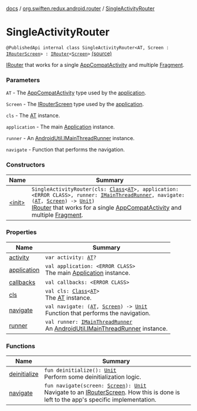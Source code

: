 [docs](../../index.md) / [org.swiften.redux.android.router](../index.md) / [SingleActivityRouter](./index.md)

# SingleActivityRouter

`@PublishedApi internal class SingleActivityRouter<AT, Screen : `[`IRouterScreen`](../../org.swiften.redux.core/-i-router-screen.md)`> : `[`IRouter`](../../org.swiften.redux.core/-i-router/index.md)`<`[`Screen`](index.md#Screen)`>` [(source)](https://github.com/protoman92/KotlinRedux/tree/master/android\android-router\src\main\java/org/swiften/redux/android/router/SingleActivityRouter.kt#L28)

[IRouter](../../org.swiften.redux.core/-i-router/index.md) that works for a single [AppCompatActivity](#) and multiple [Fragment](#).

### Parameters

`AT` - The [AppCompatActivity](#) type used by the [application](application.md).

`Screen` - The [IRouterScreen](../../org.swiften.redux.core/-i-router-screen.md) type used by the [application](application.md).

`cls` - The [AT](http://docs.oracle.com/javase/6/docs/api/java/lang/Class.html) instance.

`application` - The main [Application](#) instance.

`runner` - An [AndroidUtil.IMainThreadRunner](../../org.swiften.redux.android.util/-android-util/-i-main-thread-runner/index.md) instance.

`navigate` - Function that performs the navigation.

### Constructors

| Name | Summary |
|---|---|
| [&lt;init&gt;](-init-.md) | `SingleActivityRouter(cls: `[`Class`](http://docs.oracle.com/javase/6/docs/api/java/lang/Class.html)`<`[`AT`](index.md#AT)`>, application: <ERROR CLASS>, runner: `[`IMainThreadRunner`](../../org.swiften.redux.android.util/-android-util/-i-main-thread-runner/index.md)`, navigate: (`[`AT`](index.md#AT)`, `[`Screen`](index.md#Screen)`) -> `[`Unit`](https://kotlinlang.org/api/latest/jvm/stdlib/kotlin/-unit/index.html)`)`<br>[IRouter](../../org.swiften.redux.core/-i-router/index.md) that works for a single [AppCompatActivity](#) and multiple [Fragment](#). |

### Properties

| Name | Summary |
|---|---|
| [activity](activity.md) | `var activity: `[`AT`](index.md#AT)`?` |
| [application](application.md) | `val application: <ERROR CLASS>`<br>The main [Application](#) instance. |
| [callbacks](callbacks.md) | `val callbacks: <ERROR CLASS>` |
| [cls](cls.md) | `val cls: `[`Class`](http://docs.oracle.com/javase/6/docs/api/java/lang/Class.html)`<`[`AT`](index.md#AT)`>`<br>The [AT](http://docs.oracle.com/javase/6/docs/api/java/lang/Class.html) instance. |
| [navigate](navigate.md) | `val navigate: (`[`AT`](index.md#AT)`, `[`Screen`](index.md#Screen)`) -> `[`Unit`](https://kotlinlang.org/api/latest/jvm/stdlib/kotlin/-unit/index.html)<br>Function that performs the navigation. |
| [runner](runner.md) | `val runner: `[`IMainThreadRunner`](../../org.swiften.redux.android.util/-android-util/-i-main-thread-runner/index.md)<br>An [AndroidUtil.IMainThreadRunner](../../org.swiften.redux.android.util/-android-util/-i-main-thread-runner/index.md) instance. |

### Functions

| Name | Summary |
|---|---|
| [deinitialize](deinitialize.md) | `fun deinitialize(): `[`Unit`](https://kotlinlang.org/api/latest/jvm/stdlib/kotlin/-unit/index.html)<br>Perform some deinitialization logic. |
| [navigate](navigate.md) | `fun navigate(screen: `[`Screen`](index.md#Screen)`): `[`Unit`](https://kotlinlang.org/api/latest/jvm/stdlib/kotlin/-unit/index.html)<br>Navigate to an [IRouterScreen](../../org.swiften.redux.core/-i-router-screen.md). How this is done is left to the app's specific implementation. |
